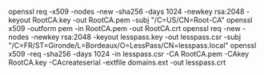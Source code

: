 openssl req -x509 -nodes -new -sha256 -days 1024 -newkey rsa:2048 -keyout RootCA.key -out RootCA.pem -subj "/C=US/CN=Root-CA"
openssl x509 -outform pem -in RootCA.pem -out RootCA.crt
openssl req -new -nodes -newkey rsa:2048 -keyout lesspass.key -out lesspass.csr -subj "/C=FR/ST=Gironde/L=Bordeaux/O=LessPass/CN=lesspass.local"
openssl x509 -req -sha256 -days 1024 -in lesspass.csr -CA RootCA.pem -CAkey RootCA.key -CAcreateserial -extfile domains.ext -out lesspass.crt